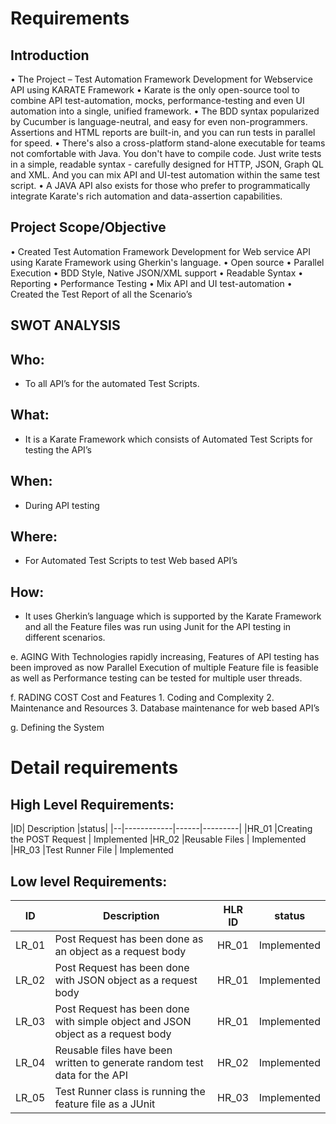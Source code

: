 
# Requirements
## Introduction

•	The Project – Test Automation Framework Development for Webservice API using KARATE Framework
•	Karate is the only open-source tool to combine API test-automation, mocks, performance-testing and even UI automation into a single, unified framework.
•	The BDD syntax popularized by Cucumber is language-neutral, and easy for even non-programmers. Assertions and HTML reports are built-in, and you can run tests in parallel for speed.
•	There's also a cross-platform stand-alone executable for teams not comfortable with Java. You don't have to compile code. Just write tests in a simple, readable syntax - carefully designed for HTTP, JSON, Graph QL and XML. And you can mix API and UI-test automation within the same test script.
•	A JAVA API also exists for those who prefer to programmatically integrate Karate's rich automation and data-assertion capabilities.


## Project Scope/Objective

•	Created Test Automation Framework Development for Web service API using Karate Framework using Gherkin's language.
      •	Open source
      •	Parallel Execution
      •	BDD Style, Native JSON/XML support
      •	Readable Syntax
      •	Reporting
      •	Performance Testing
      •	Mix API and UI test-automation
•	 Created the Test Report of all the Scenario’s


## SWOT ANALYSIS




## Who:

- To all API’s for the automated Test Scripts.

## What:

- It is a Karate Framework which consists of Automated Test Scripts for testing the API’s

## When:

- During API testing

## Where:

- For Automated Test Scripts to test Web based API’s

## How:
- It uses Gherkin’s language which is supported by the Karate Framework and all the Feature files was run using Junit for the API testing in different scenarios.

e.	AGING
With Technologies rapidly increasing, Features of API testing has been improved as now Parallel Execution of multiple Feature file is feasible as well as Performance testing can be tested for multiple user threads.

f.	RADING COST
     Cost and Features
     1. Coding and Complexity
     2. Maintenance and Resources
     3. Database maintenance for web based API’s

g.	Defining the System

# Detail requirements
## High Level Requirements:
|ID| Description |status|
|--|------------|------|---------|
|HR_01 |Creating the POST Request | Implemented
|HR_02 |Reusable Files | Implemented
|HR_03 |Test Runner File  | Implemented


##  Low level Requirements:
|ID| Description |HLR ID | status|
|--|------------|------|---------|
|LR_01 |Post Request has been done as an object as a request body |HR_01|Implemented
|LR_02 |Post Request has been done with JSON object as a request body |HR_01|Implemented
|LR_03 |Post Request has been done with simple object and JSON object as a request body |HR_01|Implemented
|LR_04 |Reusable files have been written to generate random test data for the API |HR_02|Implemented
|LR_05 |Test Runner class is running the feature file as a JUnit |HR_03|Implemented
